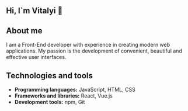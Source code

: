 ## Hi, I`m Vitalyi 👋

## About me

I am a Front-End developer with experience in creating modern web applications. My passion is the development of convenient, beautiful and effective user interfaces.

## Technologies and tools

- **Programming languages:** JavaScript, HTML, CSS
- **Frameworks and libraries:** React, Vue.js
- **Development tools:** npm, Git
